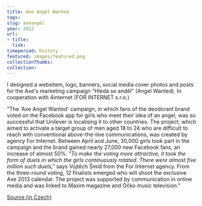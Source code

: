 ```yaml
---
title: Axe Angel Wanted
tags: 
slug: axeangel
year: 2012
url:
- title:
  link: 
timeperiod: history
featured: images/featured.png
collectionThumbs:
collection: 
---
```

I designed a websitem, logo, banners, social media cover photos and posts for the Axe's marketing campaign "Hledá se anděl" (Angel Wanted). In cooperation with 4internet (FOR INTERNET s.r.o.)

"The 'Axe Angel Wanted' campaign, in which fans of the deodorant brand voted on the Facebook app for girls who meet their idea of an angel, was so successful that Unilever is localising it to other countries. The project, which aimed to activate a target group of men aged 18 to 24 who are difficult to reach with conventional above-the-line communications, was created by agency For Internet. Between April and June, 30,000 girls took part in the campaign and the brand gained nearly 27,000 new Facebook fans, an increase of almost 50%. _"To make the voting more attractive, it took the form of duels in which the girls continuously rotated. There were almost five million such duels,"_ says Vojtěch Šmíd from the For Internet agency. From the three-round voting, 12 finalists emerged who will shoot the exclusive Axe 2013 calendar. The project was supported by communication in online media and was linked to Maxim magazine and Óčko music television."

<a href="https://mam.cz/zpravy/marketing/2012-07/kampan-axe-prevezmou-i-dalsi-zeme/" target="_blank" rel="noopener">Source (in Czech)</a>

